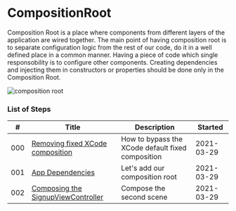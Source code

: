 # CompositionRoot

Composition Root is a place where components from different layers of the application are wired together. The main point of having composition root is to separate configuration logic from the rest of our code, do it in a well defined place in a common manner. Having a piece of code which single responsobility is to configure other components. Creating dependencies and injecting them in constructors or properties should be done only in the Composition Root.

![composition root](https://ilya.puchka.me/static/53003f043287bfc0e700525afe0ca802/50ac3/composition_root.png)

### List of Steps

| #    | Title                                                        | Description                                       | Started    |
| ---- | ------------------------------------------------------------ | ------------------------------------------------- | ---------- |
| 000  | [Removing fixed XCode composition](002_Step_0/002_Step0_XCodeComposition.md) | How to bypass the XCode default fixed composition | 2021-03-29 |
| 001  | [App Dependencies](002_Step_1/002_Step1_AppDependencies.md)  | Let's add our composition root                    | 2021-03-29 |
| 002  | [Composing the SignupViewController](002_Step_2/002_Step2_ComposingSignup.md) | Compose the second scene                          | 2021-03-29 |

## 

